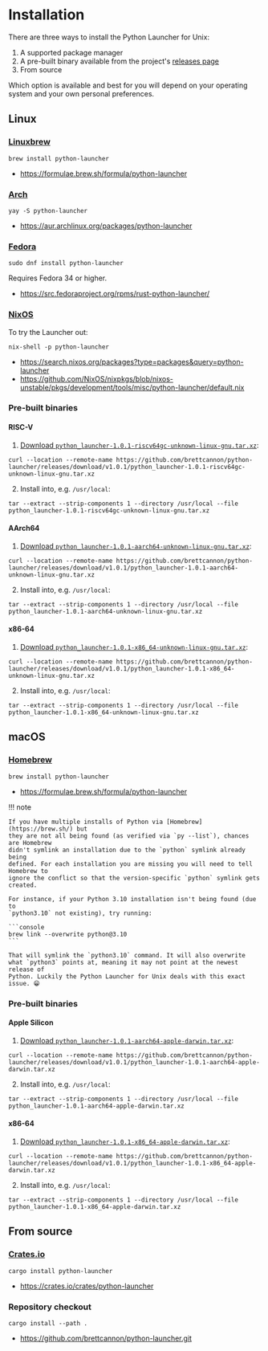 # Installation

<!-- [[[cog

import cog

download_template = """
1. [Download `python_launcher-{version}-{platform}.tar.xz`](https://github.com/brettcannon/python-launcher/releases/download/{tag}/python_launcher-{version}-{platform}.tar.xz):

```
curl --location --remote-name https://github.com/brettcannon/python-launcher/releases/download/{tag}/python_launcher-{version}-{platform}.tar.xz
```

2. Install into, e.g. `/usr/local`:

```
tar --extract --strip-components 1 --directory /usr/local --file python_launcher-{version}-{platform}.tar.xz
```
"""

def platform_download(platform):
    instructions = download_template.format(tag=TAG, version=VERSION,
                                            platform=platform)
    cog.outl(instructions)

]]] -->
<!-- [[[end]]] -->

There are three ways to install the Python Launcher for Unix:

1. A supported package manager
2. A pre-built binary available from the project's [releases page](https://github.com/brettcannon/python-launcher/releases)
3. From source

Which option is available and best for you will depend on your operating system and your own personal preferences.

## Linux

### [Linuxbrew](https://docs.brew.sh/Homebrew-on-Linux)

```console
brew install python-launcher
```

- https://formulae.brew.sh/formula/python-launcher

### [Arch](https://archlinux.org/)

```console
yay -S python-launcher
```

- https://aur.archlinux.org/packages/python-launcher

### [Fedora](https://getfedora.org/)

```console
sudo dnf install python-launcher
```

Requires Fedora 34 or higher.

- https://src.fedoraproject.org/rpms/rust-python-launcher/

### [NixOS](https://nixos.org/)

To try the Launcher out:
```console
nix-shell -p python-launcher
```

- https://search.nixos.org/packages?type=packages&query=python-launcher
- https://github.com/NixOS/nixpkgs/blob/nixos-unstable/pkgs/development/tools/misc/python-launcher/default.nix

### Pre-built binaries

#### RISC-V
<!-- [[[cog
platform_download("riscv64gc-unknown-linux-gnu")
]]] -->

1. [Download `python_launcher-1.0.1-riscv64gc-unknown-linux-gnu.tar.xz`](https://github.com/brettcannon/python-launcher/releases/download/v1.0.1/python_launcher-1.0.1-riscv64gc-unknown-linux-gnu.tar.xz):

```
curl --location --remote-name https://github.com/brettcannon/python-launcher/releases/download/v1.0.1/python_launcher-1.0.1-riscv64gc-unknown-linux-gnu.tar.xz
```

2. Install into, e.g. `/usr/local`:

```
tar --extract --strip-components 1 --directory /usr/local --file python_launcher-1.0.1-riscv64gc-unknown-linux-gnu.tar.xz
```

<!-- [[[end]]] -->

#### AArch64
<!-- [[[cog
platform_download("aarch64-unknown-linux-gnu")
]]] -->

1. [Download `python_launcher-1.0.1-aarch64-unknown-linux-gnu.tar.xz`](https://github.com/brettcannon/python-launcher/releases/download/v1.0.1/python_launcher-1.0.1-aarch64-unknown-linux-gnu.tar.xz):

```
curl --location --remote-name https://github.com/brettcannon/python-launcher/releases/download/v1.0.1/python_launcher-1.0.1-aarch64-unknown-linux-gnu.tar.xz
```

2. Install into, e.g. `/usr/local`:

```
tar --extract --strip-components 1 --directory /usr/local --file python_launcher-1.0.1-aarch64-unknown-linux-gnu.tar.xz
```

<!-- [[[end]]] -->

#### x86-64
<!-- [[[cog
platform_download("x86_64-unknown-linux-gnu")
]]] -->

1. [Download `python_launcher-1.0.1-x86_64-unknown-linux-gnu.tar.xz`](https://github.com/brettcannon/python-launcher/releases/download/v1.0.1/python_launcher-1.0.1-x86_64-unknown-linux-gnu.tar.xz):

```
curl --location --remote-name https://github.com/brettcannon/python-launcher/releases/download/v1.0.1/python_launcher-1.0.1-x86_64-unknown-linux-gnu.tar.xz
```

2. Install into, e.g. `/usr/local`:

```
tar --extract --strip-components 1 --directory /usr/local --file python_launcher-1.0.1-x86_64-unknown-linux-gnu.tar.xz
```

<!-- [[[end]]] -->

## macOS

### [Homebrew](https://brew.sh/)

```console
brew install python-launcher
```

- https://formulae.brew.sh/formula/python-launcher

!!! note

    If you have multiple installs of Python via [Homebrew](https://brew.sh/) but
    they are not all being found (as verified via `py --list`), chances are Homebrew
    didn't symlink an installation due to the `python` symlink already being
    defined. For each installation you are missing you will need to tell Homebrew to
    ignore the conflict so that the version-specific `python` symlink gets created.

    For instance, if your Python 3.10 installation isn't being found (due to
    `python3.10` not existing), try running:

    ```console
    brew link --overwrite python@3.10
    ```

    That will symlink the `python3.10` command. It will also overwrite
    what `python3` points at, meaning it may not point at the newest release of
    Python. Luckily the Python Launcher for Unix deals with this exact issue. 😁


### Pre-built binaries

#### Apple Silicon
<!-- [[[cog
platform_download("aarch64-apple-darwin")
]]] -->

1. [Download `python_launcher-1.0.1-aarch64-apple-darwin.tar.xz`](https://github.com/brettcannon/python-launcher/releases/download/v1.0.1/python_launcher-1.0.1-aarch64-apple-darwin.tar.xz):

```
curl --location --remote-name https://github.com/brettcannon/python-launcher/releases/download/v1.0.1/python_launcher-1.0.1-aarch64-apple-darwin.tar.xz
```

2. Install into, e.g. `/usr/local`:

```
tar --extract --strip-components 1 --directory /usr/local --file python_launcher-1.0.1-aarch64-apple-darwin.tar.xz
```

<!-- [[[end]]] -->

#### x86-64
<!-- [[[cog
platform_download("x86_64-apple-darwin")
]]] -->

1. [Download `python_launcher-1.0.1-x86_64-apple-darwin.tar.xz`](https://github.com/brettcannon/python-launcher/releases/download/v1.0.1/python_launcher-1.0.1-x86_64-apple-darwin.tar.xz):

```
curl --location --remote-name https://github.com/brettcannon/python-launcher/releases/download/v1.0.1/python_launcher-1.0.1-x86_64-apple-darwin.tar.xz
```

2. Install into, e.g. `/usr/local`:

```
tar --extract --strip-components 1 --directory /usr/local --file python_launcher-1.0.1-x86_64-apple-darwin.tar.xz
```

<!-- [[[end]]] -->

## From source

### [Crates.io](https://crates.io)

```console
cargo install python-launcher
```

- https://crates.io/crates/python-launcher

### Repository checkout

```console
cargo install --path .
```

- https://github.com/brettcannon/python-launcher.git
